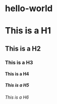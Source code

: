# hello-world

# This is a H1
## This is a H2
### This is a H3
#### This is a H4
##### This is a H5
###### This is a H6
